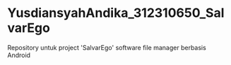 # YusdiansyahAndika_312310650_SalvarEgo
Repository untuk project 'SalvarEgo' software file manager berbasis Android
